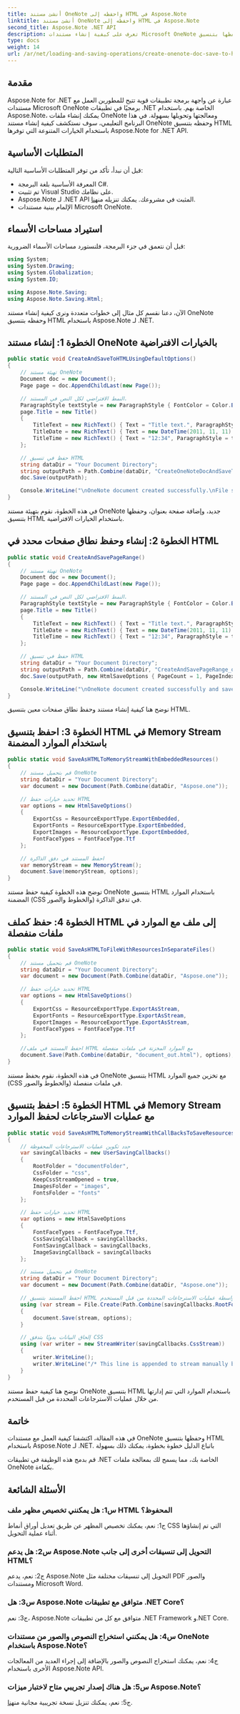 ```yaml
---
title: أنشئ مستند OneNote واحفظه إلى HTML في Aspose.Note
linktitle: أنشئ مستند OneNote واحفظه إلى HTML في Aspose.Note
second_title: Aspose.Note .NET API
description: تعرف على كيفية إنشاء مستندات Microsoft OneNote وحفظها بتنسيق HTML في تطبيقات .NET باستخدام Aspose.Note API. اتبع برنامجنا التعليمي الشامل مع أمثلة خطوة بخطوة.
type: docs
weight: 14
url: /ar/net/loading-and-saving-operations/create-onenote-doc-save-to-html/
---
```

## مقدمة

Aspose.Note for .NET عبارة عن واجهة برمجة تطبيقات قوية تتيح للمطورين العمل مع مستندات Microsoft OneNote برمجيًا في تطبيقات .NET الخاصة بهم. باستخدام Aspose.Note، يمكنك إنشاء ملفات OneNote ومعالجتها وتحويلها بسهولة. في هذا البرنامج التعليمي، سوف نستكشف كيفية إنشاء مستند OneNote وحفظه بتنسيق HTML باستخدام الخيارات المتنوعة التي توفرها Aspose.Note for .NET API.

## المتطلبات الأساسية

قبل أن نبدأ، تأكد من توفر المتطلبات الأساسية التالية:

- المعرفة الأساسية بلغة البرمجة C#.
- تم تثبيت Visual Studio على نظامك.
-  Aspose.Note لـ .NET API المثبت في مشروعك. يمكنك تنزيله من[هنا](https://releases.aspose.com/note/net/).
- الإلمام ببنية مستندات Microsoft OneNote.

## استيراد مساحات الأسماء

قبل أن نتعمق في جزء البرمجة، فلنستورد مساحات الأسماء الضرورية:

```csharp
using System;
using System.Drawing;
using System.Globalization;
using System.IO;

using Aspose.Note.Saving;
using Aspose.Note.Saving.Html;

```

الآن، دعنا نقسم كل مثال إلى خطوات متعددة ونرى كيفية إنشاء مستند OneNote وحفظه بتنسيق HTML باستخدام Aspose.Note لـ .NET.

## الخطوة 1: إنشاء مستند OneNote بالخيارات الافتراضية

```csharp
public static void CreateAndSaveToHTMLUsingDefaultOptions()
{
    // تهيئة مستند OneNote
    Document doc = new Document();
    Page page = doc.AppendChildLast(new Page());

    // النمط الافتراضي لكل النص في المستند.
    ParagraphStyle textStyle = new ParagraphStyle { FontColor = Color.Black, FontName = "Arial", FontSize = 10 };
    page.Title = new Title()
    {
        TitleText = new RichText() { Text = "Title text.", ParagraphStyle = textStyle },
        TitleDate = new RichText() { Text = new DateTime(2011, 11, 11).ToString("D", CultureInfo.InvariantCulture), ParagraphStyle = textStyle },
        TitleTime = new RichText() { Text = "12:34", ParagraphStyle = textStyle }
    };

    // حفظ في تنسيق HTML
    string dataDir = "Your Document Directory";
    string outputPath = Path.Combine(dataDir, "CreateOneNoteDocAndSaveToHTML_out.html");
    doc.Save(outputPath);

    Console.WriteLine("\nOneNote document created successfully.\nFile saved at " + outputPath);
}
```

في هذه الخطوة، نقوم بتهيئة مستند OneNote جديد، وإضافة صفحة بعنوان، وحفظها بتنسيق HTML باستخدام الخيارات الافتراضية.

## الخطوة 2: إنشاء وحفظ نطاق صفحات محدد في HTML

```csharp
public static void CreateAndSavePageRange()
{
    // تهيئة مستند OneNote
    Document doc = new Document();
    Page page = doc.AppendChildLast(new Page());

    // النمط الافتراضي لكل النص في المستند.
    ParagraphStyle textStyle = new ParagraphStyle { FontColor = Color.Black, FontName = "Arial", FontSize = 10 };
    page.Title = new Title()
    {
        TitleText = new RichText() { Text = "Title text.", ParagraphStyle = textStyle },
        TitleDate = new RichText() { Text = new DateTime(2011, 11, 11).ToString("D", CultureInfo.InvariantCulture), ParagraphStyle = textStyle },
        TitleTime = new RichText() { Text = "12:34", ParagraphStyle = textStyle }
    };

    // حفظ في تنسيق HTML
    string dataDir = "Your Document Directory";
    string outputPath = Path.Combine(dataDir, "CreateAndSavePageRange_out.html");
    doc.Save(outputPath, new HtmlSaveOptions { PageCount = 1, PageIndex = 0 });

    Console.WriteLine("\nOneNote document created successfully and saved as page range.\nFile saved at " + outputPath);
}
```

نوضح هنا كيفية إنشاء مستند وحفظ نطاق صفحات معين بتنسيق HTML.

## الخطوة 3: احفظ بتنسيق HTML في Memory Stream باستخدام الموارد المضمنة

```csharp
public static void SaveAsHTMLToMemoryStreamWithEmbeddedResources()
{
    // قم بتحميل مستند OneNote
    string dataDir = "Your Document Directory";
    var document = new Document(Path.Combine(dataDir, "Aspose.one"));

    // تحديد خيارات حفظ HTML
    var options = new HtmlSaveOptions()
    {
        ExportCss = ResourceExportType.ExportEmbedded,
        ExportFonts = ResourceExportType.ExportEmbedded,
        ExportImages = ResourceExportType.ExportEmbedded,
        FontFaceTypes = FontFaceType.Ttf
    };

    // احفظ المستند في دفق الذاكرة
    var memoryStream = new MemoryStream();
    document.Save(memoryStream, options);
}
```

توضح هذه الخطوة كيفية حفظ مستند OneNote بتنسيق HTML باستخدام الموارد المضمنة (CSS والخطوط والصور) في تدفق الذاكرة.

## الخطوة 4: حفظ كملف HTML إلى ملف مع الموارد في ملفات منفصلة

```csharp
public static void SaveAsHTMLToFileWithResourcesInSeparateFiles()
{
    // قم بتحميل مستند OneNote
    string dataDir = "Your Document Directory";
    var document = new Document(Path.Combine(dataDir, "Aspose.one"));

    // تحديد خيارات حفظ HTML
    var options = new HtmlSaveOptions()
    {
        ExportCss = ResourceExportType.ExportAsStream,
        ExportFonts = ResourceExportType.ExportAsStream,
        ExportImages = ResourceExportType.ExportAsStream,
        FontFaceTypes = FontFaceType.Ttf
    };

    //احفظ المستند في ملف HTML مع الموارد المخزنة في ملفات منفصلة
    document.Save(Path.Combine(dataDir, "document_out.html"), options);
}
```

في هذه الخطوة، نقوم بحفظ مستند OneNote بتنسيق HTML مع تخزين جميع الموارد (CSS والخطوط والصور) في ملفات منفصلة.

## الخطوة 5: احفظ بتنسيق HTML في Memory Stream مع عمليات الاسترجاعات لحفظ الموارد

```csharp
public static void SaveAsHTMLToMemoryStreamWithCallBacksToSaveResources()
{
    // حدد تكوين عمليات الاسترجاعات المحفوظة
    var savingCallbacks = new UserSavingCallbacks()
    {
        RootFolder = "documentFolder",
        CssFolder = "css",
        KeepCssStreamOpened = true,
        ImagesFolder = "images",
        FontsFolder = "fonts"
    };

    // تحديد خيارات حفظ HTML
    var options = new HtmlSaveOptions
    {
        FontFaceTypes = FontFaceType.Ttf,
        CssSavingCallback = savingCallbacks,
        FontSavingCallback = savingCallbacks,
        ImageSavingCallback = savingCallbacks
    };

    // قم بتحميل مستند OneNote
    string dataDir = "Your Document Directory";
    var document = new Document(Path.Combine(dataDir, "Aspose.one"));

    // احفظ المستند بتنسيق HTML مع الموارد التي تتم إدارتها بواسطة عمليات الاسترجاعات المحددة من قبل المستخدم
    using (var stream = File.Create(Path.Combine(savingCallbacks.RootFolder, "document.html")))
    {
        document.Save(stream, options);
    }

    // إلحاق البيانات يدويًا بتدفق CSS
    using (var writer = new StreamWriter(savingCallbacks.CssStream))
    {
        writer.WriteLine();
        writer.WriteLine("/* This line is appended to stream manually by user */");
    }
}
```

نوضح هنا كيفية حفظ مستند OneNote بتنسيق HTML باستخدام الموارد التي تتم إدارتها من خلال عمليات الاسترجاعات المحددة من قبل المستخدم.

## خاتمة

في هذه المقالة، اكتشفنا كيفية العمل مع مستندات OneNote وحفظها بتنسيق HTML باستخدام Aspose.Note لـ .NET. باتباع الدليل خطوة بخطوة، يمكنك ذلك بسهولة

 قم بدمج هذه الوظيفة في تطبيقات .NET الخاصة بك، مما يسمح لك بمعالجة ملفات OneNote بكفاءة.

## الأسئلة الشائعة

### س1: هل يمكنني تخصيص مظهر ملف HTML المحفوظ؟

ج1: نعم، يمكنك تخصيص المظهر عن طريق تعديل أوراق أنماط CSS التي تم إنشاؤها أثناء عملية التحويل.

### س2: هل يدعم Aspose.Note التحويل إلى تنسيقات أخرى إلى جانب HTML؟

ج2: نعم، يدعم Aspose.Note التحويل إلى تنسيقات مختلفة مثل PDF والصور ومستندات Microsoft Word.

### س3: هل Aspose.Note متوافق مع تطبيقات .NET Core؟

ج3: نعم، Aspose.Note متوافق مع كل من تطبيقات .NET Framework و.NET Core.

### س4: هل يمكنني استخراج النصوص والصور من مستندات OneNote باستخدام Aspose.Note؟

ج4: نعم، يمكنك استخراج النصوص والصور بالإضافة إلى إجراء العديد من المعالجات الأخرى باستخدام Aspose.Note API.

### س5: هل هناك إصدار تجريبي متاح لاختبار ميزات Aspose.Note؟

 ج5: نعم، يمكنك تنزيل نسخة تجريبية مجانية من[هنا](https://releases.aspose.com/).